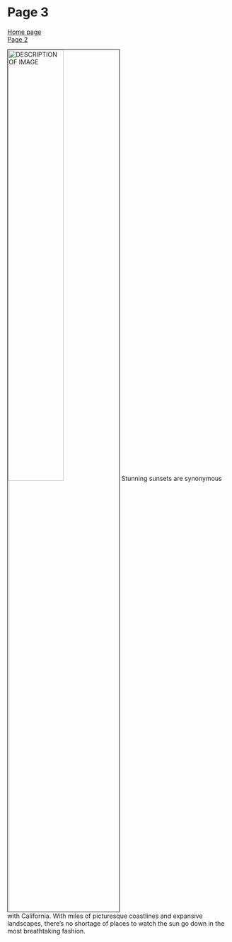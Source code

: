 <h1>Page 3</h1>
<p>
  <a href="index.html">Home page</a> <br>
  <a href="page3.html">Page 2</a>
</p>

<p>
<img class="imgLeft" style="width:50%; border: 1px solid black;"
src="https://www.discoverlosangeles.com/sites/default/files/styles/hero/public/images/2019-01/Hermosa%20Beach%20Pier%20sunset.jpg?itok=9x82CPJg" alt="DESCRIPTION OF IMAGE" >
Stunning sunsets are synonymous with California. With miles of picturesque coastlines and expansive landscapes, there’s no shortage of places to watch the sun go down in the most breathtaking fashion.
</p>
<br/>
<br/>
<br/>
<br/>
<br/>
<br/>
<br/>
